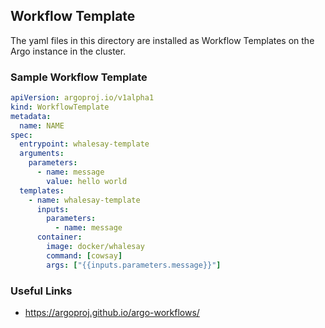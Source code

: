 ## Workflow Template

The yaml files in this directory are installed as Workflow Templates on the Argo instance in the cluster.

### Sample Workflow Template

```yaml
apiVersion: argoproj.io/v1alpha1
kind: WorkflowTemplate
metadata:
  name: NAME
spec:
  entrypoint: whalesay-template
  arguments:
    parameters:
      - name: message
        value: hello world
  templates:
    - name: whalesay-template
      inputs:
        parameters:
          - name: message
      container:
        image: docker/whalesay
        command: [cowsay]
        args: ["{{inputs.parameters.message}}"]
```

### Useful Links

- https://argoproj.github.io/argo-workflows/